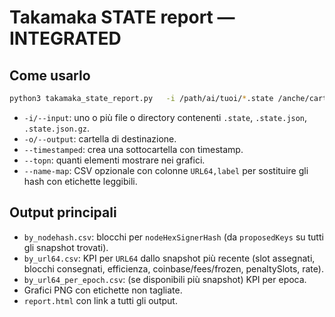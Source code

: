 # Takamaka STATE report — INTEGRATED

## Come usarlo

```bash
python3 takamaka_state_report.py   -i /path/ai/tuoi/*.state /anche/cartelle   -o ./out_report   --timestamped   --topn 15   --name-map ./example_name_map.csv
```

- `-i/--input`: uno o più file o directory contenenti `.state`, `.state.json`, `.state.json.gz`.
- `-o/--output`: cartella di destinazione.
- `--timestamped`: crea una sottocartella con timestamp.
- `--topn`: quanti elementi mostrare nei grafici.
- `--name-map`: CSV opzionale con colonne `URL64,label` per sostituire gli hash con etichette leggibili.

## Output principali
- `by_nodehash.csv`: blocchi per `nodeHexSignerHash` (da `proposedKeys` su tutti gli snapshot trovati).
- `by_url64.csv`: KPI per `URL64` dallo snapshot più recente (slot assegnati, blocchi consegnati, efficienza, coinbase/fees/frozen, penaltySlots, rate).
- `by_url64_per_epoch.csv`: (se disponibili più snapshot) KPI per epoca.
- Grafici PNG con etichette non tagliate.
- `report.html` con link a tutti gli output.


